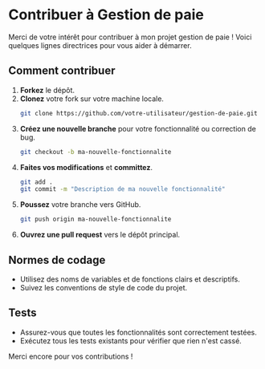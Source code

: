 # Contribuer à Gestion de paie

Merci de votre intérêt pour contribuer à mon projet gestion de paie ! Voici quelques lignes directrices pour vous aider à démarrer.

## Comment contribuer

1. **Forkez** le dépôt.
2. **Clonez** votre fork sur votre machine locale.
    ```sh
    git clone https://github.com/votre-utilisateur/gestion-de-paie.git
    ```
3. **Créez une nouvelle branche** pour votre fonctionnalité ou correction de bug.
    ```sh
    git checkout -b ma-nouvelle-fonctionnalite
    ```
4. **Faites vos modifications** et **committez**.
    ```sh
    git add .
    git commit -m "Description de ma nouvelle fonctionnalité"
    ```
5. **Poussez** votre branche vers GitHub.
    ```sh
    git push origin ma-nouvelle-fonctionnalite
    ```
6. **Ouvrez une pull request** vers le dépôt principal.

## Normes de codage

- Utilisez des noms de variables et de fonctions clairs et descriptifs.
- Suivez les conventions de style de code du projet.

## Tests

- Assurez-vous que toutes les fonctionnalités sont correctement testées.
- Exécutez tous les tests existants pour vérifier que rien n'est cassé.

Merci encore pour vos contributions !

